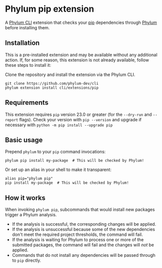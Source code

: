 # Phylum pip extension

A [Phylum CLI][phylum-cli] extension that checks your [pip] dependencies through
[Phylum][phylum] before installing them.

## Installation

This is a pre-installed extension and may be available without any additional
action. If, for some reason, this extension is not already available, follow
these steps to install it:

Clone the repository and install the extension via the Phylum CLI.

```console
git clone https://github.com/phylum-dev/cli
phylum extension install cli/extensions/pip
```

## Requirements

This extension requires `pip` version 23.0 or greater (for the `--dry-run` and
`--report` flags). Check your version with `pip --version` and upgrade if
necessary with `python -m pip install --upgrade pip`

## Basic usage

Prepend `phylum` to your `pip` command invocations:

```console
phylum pip install my-package  # This will be checked by Phylum!
```

Or set up an alias in your shell to make it transparent:

```console
alias pip="phylum pip"
pip install my-package  # This will be checked by Phylum!
```

## How it works

When invoking `phylum pip`, subcommands that would install new packages trigger
a Phylum analysis.

- If the analysis is successful, the corresponding changes will be applied.
- If the analysis is unsuccessful because some of the new dependencies don't
  meet the required project thresholds, the command will fail.
- If the analysis is waiting for Phylum to process one or more of the submitted
  packages, the command will fail and the changes will _not_ be applied.
- Commands that do not install any dependencies will be passed through to `pip`
  directly.

[phylum-cli]: https://github.com/phylum-dev/cli
[phylum]: https://phylum.io
[pip]: https://pip.pypa.io
